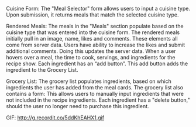 Cuisine Form: The "Meal Selector" form allows users to input a cuisine type. Upon submission, it returns meals that match the selected cuisine type.

Rendered Meals: The meals in the "Meals" section populate based on the cuisine type that was entered into the cuisine form. The rendered meals initially pull in an image, name, likes and comments. These elements all come from server data. Users have ability to increase the likes and submit additional comments. Doing this updates the server data. When a user hovers over a meal, the time to cook, servings, and ingredients for the recipe show. Each ingredient has an “add button”. This add button adds the ingredient to the Grocery List.

Grocery List: The grocery list populates ingredients, based on which ingredients the user has added from the meal cards. The grocery list also contains a form: This allows users to manually input ingredients that were not included in the recipe ingredients. Each ingredient has a "delete button," should the user no longer need to purchase this ingredient.

GIF: http://g.recordit.co/5ddKhEAHX1.gif